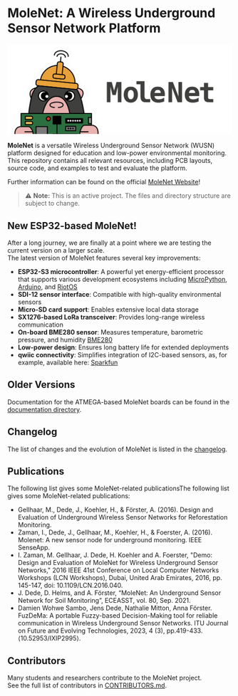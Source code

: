 # MoleNet: A Wireless Underground Sensor Network Platform

![MoleNet Logo](images/2025_molenet_logo_small_text_blk.png)

**MoleNet** is a versatile Wireless Underground Sensor Network (WUSN) platform designed for education and low-power environmental monitoring.  
This repository contains all relevant resources, including PCB layouts, source code, and examples to test and evaluate the platform.

Further information can be found on the official [MoleNet Website](https://molenet.org/)!

> ⚠️ **Note:** This is an active project. The files and directory structure are subject to change.


## New ESP32-based MoleNet!

After a long journey, we are finally at a point where we are testing the current version on a larger scale.  
The latest version of MoleNet features several key improvements:

- **ESP32-S3 microcontroller**: A powerful yet energy-efficient processor that supports various development ecosystems including [MicroPython](https://micropython.org/), [Arduino](https://www.arduino.cc/), and [RiotOS](https://www.riot-os.org/)
- **SDI-12 sensor interface**: Compatible with high-quality environmental sensors
- **Micro-SD card support**: Enables extensive local data storage
- **SX1276-based LoRa transceiver**: Provides long-range wireless communication
- **On-board BME280 sensor**: Measures temperature, barometric pressure, and humidity [BME280](https://www.bosch-sensortec.com/products/environmental-sensors/humidity-sensors-bme280/)
- **Low-power design**: Ensures long battery life for extended deployments
- **qwiic connectivity**: Simplifies integration of I2C-based sensors, as, for
  example, available here: [Sparkfun](https://www.sparkfun.com/qwiic)


## Older Versions

Documentation for the ATMEGA-based MoleNet boards can be found in the [documentation directory](docs/MoleNet_ATMEGA.md).

## Changelog

The list of changes and the evolution of MoleNet is listed in the
[changelog](CHANGELOG.md).

## Publications

The following list gives some MoleNet-related publicationsThe following list
gives some MoleNet-related publications:

- Gellhaar, M., Dede, J., Koehler, H., & Förster, A. (2016). Design and Evaluation of Underground Wireless Sensor Networks for Reforestation Monitoring.
- Zaman, I., Dede, J., Gellhaar, M., Koehler, H., & Foerster, A. (2016). Molenet: A new sensor node for underground monitoring. IEEE SenseApp.
- I. Zaman, M. Gellhaar, J. Dede, H. Koehler and A. Foerster, "Demo: Design and Evaluation of MoleNet for Wireless Underground Sensor Networks," 2016 IEEE 41st Conference on Local Computer Networks Workshops (LCN Workshops), Dubai, United Arab Emirates, 2016, pp. 145-147, doi: 10.1109/LCN.2016.040.
- J. Dede, D. Helms, and A. Förster, “MoleNet: An Underground Sensor Network for Soil Monitoring”, ECEASST, vol. 80, Sep. 2021.
- Damien Wohwe Sambo, Jens Dede, Nathalie Mitton, Anna Förster. FuzDeMa: A portable Fuzzy-based Decision-Making tool for reliable communication in Wireless Underground Sensor Networks. ITU Journal on Future and Evolving Technologies, 2023, 4 (3), pp.419-433. ⟨10.52953/IXIP2995⟩.


## Contributors

Many students and researchers contribute to the MoleNet project.  
See the full list of contributors in [CONTRIBUTORS.md](CONTRIBUTORS.md).
